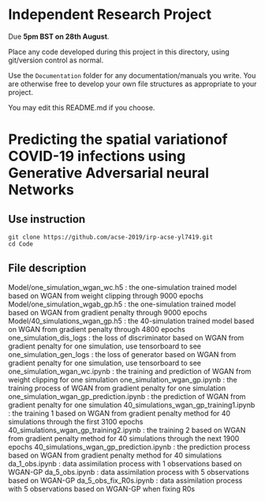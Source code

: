 Independent Research Project
============================

Due **5pm BST on 28th August**.

Place any code developed during this project in this directory, using git/version control as normal.

Use the `Documentation` folder for any documentation/manuals you write. You are otherwise free to develop your own file structures as appropriate to your project.

You may edit this README.md if you choose.

# Predicting the spatial variationof COVID-19 infections using Generative Adversarial neural Networks
## Use instruction
```
git clone https://github.com/acse-2019/irp-acse-yl7419.git
cd Code
```
## File description

Model/one_simulation_wgan_wc.h5 : the one-simulation trained model based on WGAN from weight clipping through 9000 epochs
Model/one_simulation_wgab_gp.h5 : the one-simulation trained model based on WGAN from gradient penalty through 9000 epochs
Model/40_simulations_wgan_gp.h5 : the 40-simulation trained model based on WGAN from gradient penalty through 4800 epochs
one_simulation_dis_logs :  the loss of discriminator based on WGAN from gradient penalty for one simulation, use tensorboard to see
one_simulation_gen_logs : the loss of generator based on WGAN from gradient penalty for one simulation, use tensorboard to see
one_simulation_wgan_wc.ipynb : the training and prediction of WGAN from weight clipping for one simulation
one_simulation_wgan_gp.ipynb : the training process of  WGAN from gradient penalty for one simulation
one_simulation_wgan_gp_prediction.ipynb : the prediction of WGAN from gradient penalty for one simulation
40_simulations_wgan_gp_training1.ipynb : the training 1 based on WGAN from gradient penalty method for 40 simulations through the first 3100 epochs
40_simulations_wgan_gp_training2.ipynb : the training 2 based on WGAN from gradient penalty method for 40 simulations through the next 1900 epochs
40_simulations_wgan_gp_prediction.ipynb : the prediction process based on WGAN from gradient penalty method for 40 simulations
da_1_obs.ipynb : data assimilation process with 1 observations based on WGAN-GP
da_5_obs.ipynb : data assimilation process with 5 observations based on WGAN-GP
da_5_obs_fix_R0s.ipynb : data assimilation process with 5 observations based on WGAN-GP when fixing R0s
